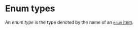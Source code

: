 # Enum types

An *enum type* is the type denoted by the name of an [`enum` item].

[`enum` item]: ../../items/enum.md